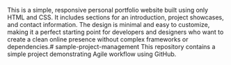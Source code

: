This is a simple, responsive personal portfolio website built using only HTML and CSS. It includes sections for an introduction, project showcases, and contact information. The design is minimal and easy to customize, making it a perfect starting point for developers and designers who want to create a clean online presence without complex frameworks or dependencies.# sample-project-management
This repository contains a simple project demonstrating Agile  workflow using GitHub.
